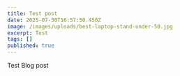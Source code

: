 ```yaml
---
title: Test post
date: 2025-07-30T16:57:50.450Z
image: /images/uploads/best-laptop-stand-under-50.jpg
excerpt: Test
tags: []
published: true
---
```

T﻿est Blog post
